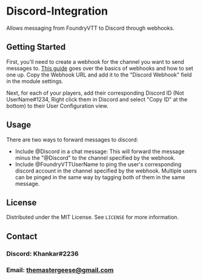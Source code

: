 # Discord-Integration
Allows messaging from FoundryVTT to Discord through webhooks.

## Getting Started
First, you'll need to create a webhook for the channel you want to send messages to. <a href="https://support.discord.com/hc/en-us/articles/228383668-Intro-to-Webhooks">This guide</a>  goes over the basics of webhooks and how to set one up. Copy the Webhook URL and add it to the "Discord Webhook" field in the module settings.

Next, for each of your players, add their corresponding Discord ID (Not UserName#1234, Right click them in Discord and select "Copy ID" at the bottom) to their User Configuration view.

## Usage
There are two ways to forward messages to discord:

* Include @Discord in a chat message: This will forward the message minus the "@Discord" to the channel specified by the webhook.
* Include @FoundryVTTUserName to ping the user's corresponding discord account in the channel specified by the webhook. Multiple users can be pinged in the same way by tagging both of them in the same message.

## License

Distributed under the MIT License. See `LICENSE` for more information.

## Contact

### Discord: Khankar#2236

### Email: themastergeese@gmail.com

